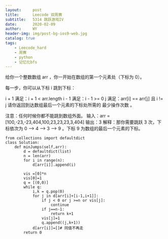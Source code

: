 ```yaml
---
layout:     post
title:      Leecode 双周赛
subtitle:   5314 跳跃游戏IV
date:       2020-02-09
author:     WY
header-img: img/post-bg-ios9-web.jpg
catalog: true
tags:
    - Leecode_hard
    - 周赛
    - python
    - 记忆化bfs
---
```


给你一个整数数组 arr ，你一开始在数组的第一个元素处（下标为 0）。

每一步，你可以从下标 i 跳到下标：

i + 1 满足：i + 1 < arr.length
i - 1 满足：i - 1 >= 0
j 满足：arr[i] == arr[j] 且 i != j
请你返回到达数组最后一个元素的下标处所需的 最少操作次数 。

注意：任何时候你都不能跳到数组外面。
输入：arr = [100,-23,-23,404,100,23,23,23,3,404]
输出：3
解释：那你需要跳跃 3 次，下标依次为 0 --> 4 --> 3 --> 9 。下标 9 为数组的最后一个元素的下标。

```
from collections import defaultdict
class Solution:
    def minJumps(self,arr):
        d = defaultdict(list)
        n = len(arr)
        for i in range(n):
            d[arr[i]].append(i)
        
        vis =[0]*n
        vis[0]=1
        q = [(0,0)]
        while q:
            i,k = q.pop(0)
            for j in d[arr[i]+[i-1,i+1]]:
                if j < 0 or j >=n or vis[j]:
                    continue
                if j==n-1:
                    return k+1
                vis[j]=1
                q.append((j,k+1))
            d[arr[i]]=[]# 同值不再走
        return 0
```